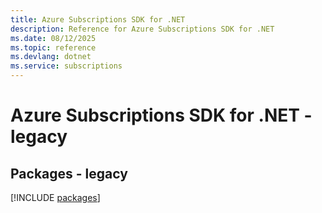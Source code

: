 ```yaml
---
title: Azure Subscriptions SDK for .NET
description: Reference for Azure Subscriptions SDK for .NET
ms.date: 08/12/2025
ms.topic: reference
ms.devlang: dotnet
ms.service: subscriptions
---
```

# Azure Subscriptions SDK for .NET - legacy
## Packages - legacy
[!INCLUDE [packages](subscriptions-index.md)]